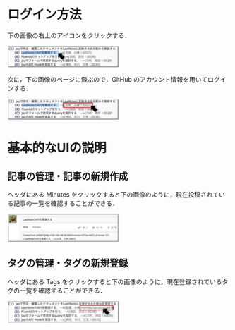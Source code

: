 # ログイン方法 
下の画像の右上のアイコンをクリックする．  

<img src="images/jay1.png" width="50%">  


次に，下の画像のページに飛ぶので，GitHub のアカウント情報を用いてログインする．  

<img src="images/jay2.png" width="50%">  

# 基本的なUIの説明

## 記事の管理・記事の新規作成
ヘッダにある Minutes をクリックすると下の画像のように，現在投稿されている記事の一覧を確認することができる．  

<img src="images/jay3.png" width="50%">  

## タグの管理・タグの新規登録
ヘッダにある Tags をクリックすると下の画像のように，現在登録されているタグの一覧を確認することができる．  

<img src="images/jay4.png" width="50%">  
